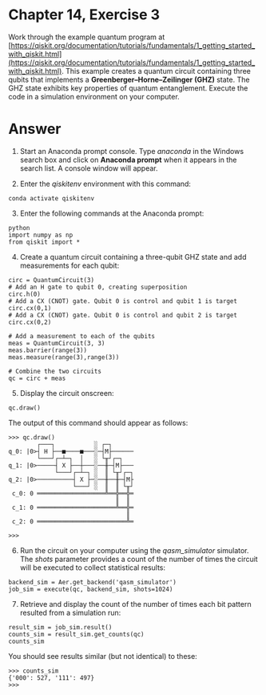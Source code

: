 # Chapter 14, Exercise 3

Work through the example quantum program at [https://qiskit.org/documentation/tutorials/fundamentals/1_getting_started_with_qiskit.html](https://qiskit.org/documentation/tutorials/fundamentals/1_getting_started_with_qiskit.html). This example creates a quantum circuit containing three qubits that implements a **Greenberger–Horne–Zeilinger (GHZ)** state. The GHZ state exhibits key properties of quantum entanglement. Execute the code in a simulation environment on your computer.

# Answer
1. Start an Anaconda prompt console. Type *anaconda* in the Windows search box and click on **Anaconda prompt** when it appears in the search list. A console window will appear.

1. Enter the *qiskitenv* environment with this command:
```
conda activate qiskitenv
```

3. Enter the following commands at the Anaconda prompt:
```
python
import numpy as np
from qiskit import *
```

4. Create a quantum circuit containing a three-qubit GHZ state and add measurements for each qubit:
```
circ = QuantumCircuit(3)
# Add an H gate to qubit 0, creating superposition
circ.h(0)
# Add a CX (CNOT) gate. Qubit 0 is control and qubit 1 is target
circ.cx(0,1)
# Add a CX (CNOT) gate. Qubit 0 is control and qubit 2 is target
circ.cx(0,2)

# Add a measurement to each of the qubits
meas = QuantumCircuit(3, 3)
meas.barrier(range(3))
meas.measure(range(3),range(3))

# Combine the two circuits
qc = circ + meas
```

5. Display the circuit onscreen:
```
qc.draw()
```

 The output of this command should appear as follows:
```
>>> qc.draw()
        ┌───┐           ░ ┌─┐
q_0: |0>┤ H ├──■────■───░─┤M├──────
        └───┘┌─┴─┐  │   ░ └╥┘┌─┐
q_1: |0>─────┤ X ├──┼───░──╫─┤M├───
             └───┘┌─┴─┐ ░  ║ └╥┘┌─┐
q_2: |0>──────────┤ X ├─░──╫──╫─┤M├
                  └───┘ ░  ║  ║ └╥┘
 c_0: 0 ═══════════════════╩══╬══╬═
                              ║  ║
 c_1: 0 ══════════════════════╩══╬═
                                 ║
 c_2: 0 ═════════════════════════╩═

>>>
```

6. Run the circuit on your computer using the *qasm_simulator* simulator. The *shots* parameter provides a count of the number of times the circuit will be executed to collect statistical results:
```
backend_sim = Aer.get_backend('qasm_simulator')
job_sim = execute(qc, backend_sim, shots=1024)

```

7. Retrieve and display the count of the number of times each bit pattern resulted from a simulation run:
```
result_sim = job_sim.result()
counts_sim = result_sim.get_counts(qc)
counts_sim
```

You should see results similar (but not identical) to these:
```
>>> counts_sim
{'000': 527, '111': 497}
>>>
```
